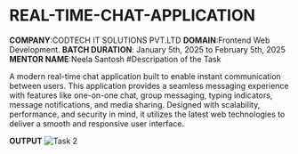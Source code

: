 # REAL-TIME-CHAT-APPLICATION
**COMPANY**:CODTECH IT SOLUTIONS PVT.LTD
**DOMAIN**:Frontend Web Development.
**BATCH DURATION**: January 5th, 2025 to February 5th, 2025
**MENTOR NAME**:Neela Santosh 
#Descripation of the Task

A modern real-time chat application built to enable instant communication between users. This application provides a seamless messaging experience with features like one-on-one chat, group messaging, typing indicators, message notifications, and media sharing. Designed with scalability, performance, and security in mind, it utilizes the latest web technologies to deliver a smooth and responsive user interface.

**OUTPUT**
![Task 2](https://github.com/user-attachments/assets/0f09b967-5782-4279-9cc9-e58267c49955)
